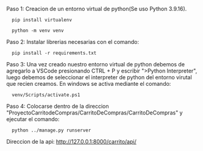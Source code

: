 Paso 1: Creacion de un entorno virtual de python(Se uso Python 3.9.16).
```
  pip install virtualenv

  python -m venv venv
```

Paso 2: Instalar librerias necesarias con el comando: 
```
  pip install -r requirements.txt
```

Paso 3: Una vez creado nuestro entorno virtual de python debemos de agregarlo a VSCode presionando CTRL + P y escribir ">Python Interpreter", luego debemos de seleccionar el interpreter de python del entorno virutal que recien creamos.
En windows se activa mediante el comando:
```
  venv/Scripts/activate.ps1
```

Paso 4: Colocarse dentro de la direccion "ProyectoCarritodeCompras/CarritoDeCompras/CarritoDeCompras" y ejecutar el comando:
```
  python ../manage.py runserver
```

Direccion de la api: http://127.0.0.1:8000/carrito/api/

